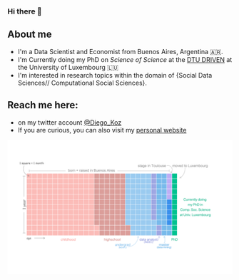 ### Hi there 👋

## About me
- I'm a Data Scientist and Economist from Buenos Aires, Argentina 🇦🇷.
- I'm Currently doing my PhD on _Science of Science_ at the [DTU DRIVEN](https://driven.uni.lu) at the University of Luxembourg 🇱🇺
- I'm interested in research topics within the domain of {Social Data Sciences// Computational Social Sciences}.


## Reach me here:
- on my twitter account [@Diego_Koz](https://twitter.com/Diego_Koz)
- If you are curious, you can also visit my [personal website](https://sites.google.com/view/diego-kozlowski/home)


![](https://github.com/DiegoKoz/DiegoKoz/blob/master/life_in_months.png)
